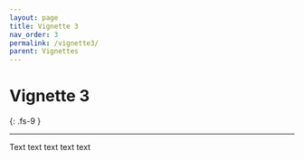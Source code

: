 ```yaml
---
layout: page
title: Vignette 3
nav_order: 3
permalink: /vignette3/
parent: Vignettes
---
```


# Vignette 3
{: .fs-9 }

---

Text text text text text
